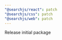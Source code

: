 ```yaml
---
"@searchjs/react": patch
"@searchjs/css": patch
"@searchjs/web": patch
---
```


Release initial package
